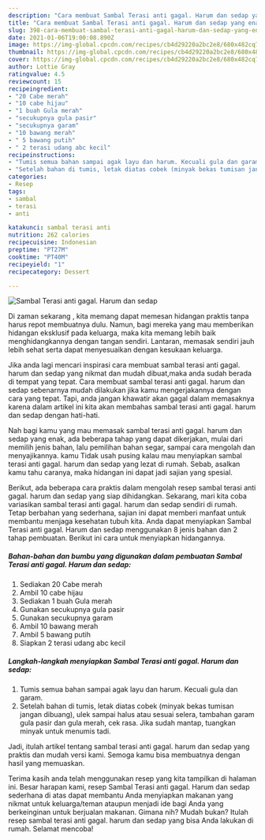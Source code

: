 ```yaml
---
description: "Cara membuat Sambal Terasi anti gagal. Harum dan sedap yang enak dan Mudah Dibuat"
title: "Cara membuat Sambal Terasi anti gagal. Harum dan sedap yang enak dan Mudah Dibuat"
slug: 398-cara-membuat-sambal-terasi-anti-gagal-harum-dan-sedap-yang-enak-dan-mudah-dibuat
date: 2021-01-06T19:00:08.890Z
image: https://img-global.cpcdn.com/recipes/cb4d29220a2bc2e8/680x482cq70/sambal-terasi-anti-gagal-harum-dan-sedap-foto-resep-utama.jpg
thumbnail: https://img-global.cpcdn.com/recipes/cb4d29220a2bc2e8/680x482cq70/sambal-terasi-anti-gagal-harum-dan-sedap-foto-resep-utama.jpg
cover: https://img-global.cpcdn.com/recipes/cb4d29220a2bc2e8/680x482cq70/sambal-terasi-anti-gagal-harum-dan-sedap-foto-resep-utama.jpg
author: Lottie Gray
ratingvalue: 4.5
reviewcount: 15
recipeingredient:
- "20 Cabe merah"
- "10 cabe hijau"
- "1 buah Gula merah"
- "secukupnya gula pasir"
- "secukupnya garam"
- "10 bawang merah"
- " 5 bawang putih"
- " 2 terasi udang abc kecil"
recipeinstructions:
- "Tumis semua bahan sampai agak layu dan harum. Kecuali gula dan garam."
- "Setelah bahan di tumis, letak diatas cobek (minyak bekas tumisan jangan dibuang), ulek sampai halus atau sesuai selera, tambahan garam gula pasir dan gula merah, cek rasa. Jika sudah mantap, tuangkan minyak untuk menumis tadi."
categories:
- Resep
tags:
- sambal
- terasi
- anti

katakunci: sambal terasi anti 
nutrition: 262 calories
recipecuisine: Indonesian
preptime: "PT27M"
cooktime: "PT40M"
recipeyield: "1"
recipecategory: Dessert

---
```



![Sambal Terasi anti gagal. Harum dan sedap](https://img-global.cpcdn.com/recipes/cb4d29220a2bc2e8/680x482cq70/sambal-terasi-anti-gagal-harum-dan-sedap-foto-resep-utama.jpg)

Di zaman  sekarang , kita memang dapat memesan hidangan praktis tanpa harus repot membuatnya dulu. Namun, bagi mereka yang mau memberikan hidangan eksklusif pada keluarga, maka kita memang lebih baik menghidangkannya dengan tangan sendiri. Lantaran, memasak sendiri jauh lebih sehat serta dapat menyesuaikan dengan kesukaan keluarga.

Jika anda lagi mencari inspirasi cara membuat sambal terasi anti gagal. harum dan sedap yang nikmat dan mudah dibuat,maka anda sudah berada di tempat yang tepat. Cara membuat sambal terasi anti gagal. harum dan sedap  sebenarnya mudah dilakukan jika kamu mengerjakannya dengan cara yang tepat. Tapi, anda jangan khawatir akan gagal dalam memasaknya 
karena dalam artikel ini kita akan membahas sambal terasi anti gagal. harum dan sedap dengan hati-hati.  



Nah bagi kamu yang mau memasak sambal terasi anti gagal. harum dan sedap yang enak, ada beberapa tahap yang dapat dikerjakan, mulai dari memilih jenis bahan, lalu pemilihan bahan segar, sampai cara mengolah dan menyajikannya. kamu Tidak usah pusing kalau mau menyiapkan sambal terasi anti gagal. harum dan sedap yang lezat di rumah. Sebab, asalkan kamu  tahu caranya, maka hidangan ini dapat jadi sajian yang spesial.

Berikut, ada beberapa cara praktis  dalam mengolah resep sambal terasi anti gagal. harum dan sedap yang siap dihidangkan. Sekarang, mari kita coba variasikan sambal terasi anti gagal. harum dan sedap sendiri di rumah. Tetap berbahan yang sederhana, sajian ini dapat memberi manfaat untuk membantu menjaga kesehatan tubuh kita. Anda dapat menyiapkan Sambal Terasi anti gagal. Harum dan sedap menggunakan 8 jenis bahan dan 2 tahap pembuatan. Berikut ini cara untuk menyiapkan hidangannya.

<!--inarticleads1-->

##### Bahan-bahan dan bumbu yang digunakan dalam pembuatan Sambal Terasi anti gagal. Harum dan sedap:

1. Sediakan 20 Cabe merah
1. Ambil 10 cabe hijau
1. Sediakan 1 buah Gula merah
1. Gunakan secukupnya gula pasir
1. Gunakan secukupnya garam
1. Ambil 10 bawang merah
1. Ambil  5 bawang putih
1. Siapkan  2 terasi udang abc kecil




<!--inarticleads2-->

##### Langkah-langkah menyiapkan Sambal Terasi anti gagal. Harum dan sedap:

1. Tumis semua bahan sampai agak layu dan harum. Kecuali gula dan garam.
1. Setelah bahan di tumis, letak diatas cobek (minyak bekas tumisan jangan dibuang), ulek sampai halus atau sesuai selera, tambahan garam gula pasir dan gula merah, cek rasa. Jika sudah mantap, tuangkan minyak untuk menumis tadi.




Jadi, itulah artikel tentang  sambal terasi anti gagal. harum dan sedap  yang praktis dan mudah versi kami. Semoga kamu bisa membuatnya dengan hasil yang memuaskan. 

Terima kasih anda telah menggunakan resep yang kita tampilkan di halaman ini. Besar harapan kami, resep  Sambal Terasi anti gagal. Harum dan sedap sederhana di atas dapat membantu Anda menyiapkan makanan yang nikmat untuk keluarga/teman ataupun menjadi ide bagi Anda yang berkeinginan untuk berjualan makanan. Gimana nih? Mudah bukan? Itulah resep sambal terasi anti gagal. harum dan sedap yang bisa Anda lakukan di rumah. Selamat mencoba!

